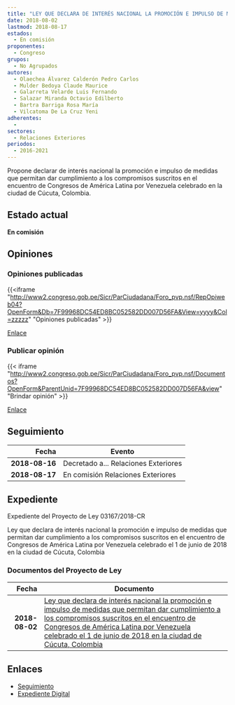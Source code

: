 ```yaml
---
title: "LEY QUE DECLARA DE INTERÉS NACIONAL LA PROMOCIÓN E IMPULSO DE MEDIDAS QUE PERMITAN DAR CUMPLIMIENTO A LOS COMPROMISOS SUSCRITOS EN EL ENCUENTRO DE CONGRESOS DE AMÉRICA LATINA POR VENEZUELA CELEBRADO EL 1 DE JUNIO DE 2018 EN LA CIUDAD DE CÚCUTA, COLOMBIA."
date: 2018-08-02
lastmod: 2018-08-17
estados: 
  - En comisión
proponentes: 
  - Congreso
grupos: 
  - No Agrupados
autores: 
  - Olaechea Álvarez Calderón Pedro Carlos
  - Mulder Bedoya Claude Maurice
  - Galarreta Velarde Luis Fernando
  - Salazar Miranda Octavio Edilberto
  - Bartra Barriga Rosa María
  - Vilcatoma De La Cruz Yeni
adherentes: 
  - 
sectores: 
  - Relaciones Exteriores
periodos: 
  - 2016-2021
---
```


Propone declarar de interés nacional la promoción e impulso de medidas que permitan dar cumplimiento a los compromisos suscritos en el encuentro de Congresos de América Latina por Venezuela celebrado en la ciudad de Cúcuta, Colombia.


## Estado actual

**En comisión**

## Opiniones

### Opiniones publicadas

{{<iframe "http://www2.congreso.gob.pe/Sicr/ParCiudadana/Foro_pvp.nsf/RepOpiweb04?OpenForm&Db=7F99968DC54ED8BC052582DD007D56FA&View=yyyy&Col=zzzzz" "Opiniones publicadas" >}}

[Enlace](http://www2.congreso.gob.pe/Sicr/ParCiudadana/Foro_pvp.nsf/RepOpiweb04?OpenForm&Db=7F99968DC54ED8BC052582DD007D56FA&View=yyyy&Col=zzzzz)
### Publicar opinión

{{< iframe "http://www2.congreso.gob.pe/Sicr/ParCiudadana/Foro_pvp.nsf/Documentos?OpenForm&ParentUnid=7F99968DC54ED8BC052582DD007D56FA&view" "Brindar opinión" >}}

[Enlace](http://www2.congreso.gob.pe/Sicr/ParCiudadana/Foro_pvp.nsf/Documentos?OpenForm&ParentUnid=7F99968DC54ED8BC052582DD007D56FA&view)

## Seguimiento

| Fecha | Evento |
|------:|--------|
| **2018-08-16** | Decretado a... Relaciones Exteriores|
| **2018-08-17** | En comisión Relaciones Exteriores|


## Expediente

Expediente del Proyecto de Ley 03167/2018-CR

Ley que declara de interés nacional la promoción e impulso de medidas que permitan dar cumplimiento a los compromisos suscritos en el encuentro de Congresos de América Latina por Venezuela celebrado el 1 de junio de 2018 en la ciudad de Cúcuta, Colombia


### Documentos del Proyecto de Ley

| Fecha | Documento |
|------:|--------|
| **2018-08-02** | [Ley que declara de interés nacional la promoción e impulso de medidas que permitan dar cumplimiento a los compromisos suscritos en el encuentro de Congresos de América Latina por Venezuela celebrado el 1 de junio de 2018 en la ciudad de Cúcuta, Colombia](http://www.leyes.congreso.gob.pe/Documentos/2016_2021/Proyectos_de_Ley_y_de_Resoluciones_Legislativas/PL0316720180802.pdf) |

## Enlaces 

- [Seguimiento](http://www2.congreso.gob.pe/Sicr/TraDocEstProc/CLProLey2016.nsf/f7fff46988ca05b1052578e100829cc7/82e8269265e544ad052582dd007a3605?OpenDocument)
- [Expediente Digital](http://www2.congreso.gob.pe/Sicr/TraDocEstProc/CLProLey2016.nsf/f7fff46988ca05b1052578e100829cc7/82e8269265e544ad052582dd007a3605?OpenDocument&Click=05257FB7005EB655.eb71d0cf91d8294e05256cdf006b5706/$Body/0.1C6C)
